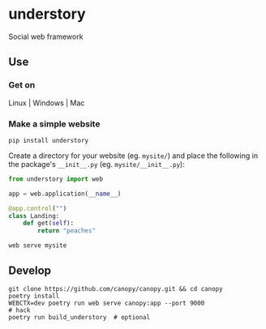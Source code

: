 # understory

Social web framework

## Use

### Get on

Linux |
Windows |
Mac

### Make a simple website

    pip install understory

Create a directory for your website (eg. `mysite/`) and place the following in
the package's `__init__.py` (eg. `mysite/__init__.py`):

```python
from understory import web

app = web.application(__name__)

@app.control("")
class Landing:
    def get(self):
        return "peaches"
```

    web serve mysite

## Develop

```shell
git clone https://github.com/canopy/canopy.git && cd canopy
poetry install
WEBCTX=dev poetry run web serve canopy:app --port 9000
# hack
poetry run build_understory  # optional
```
